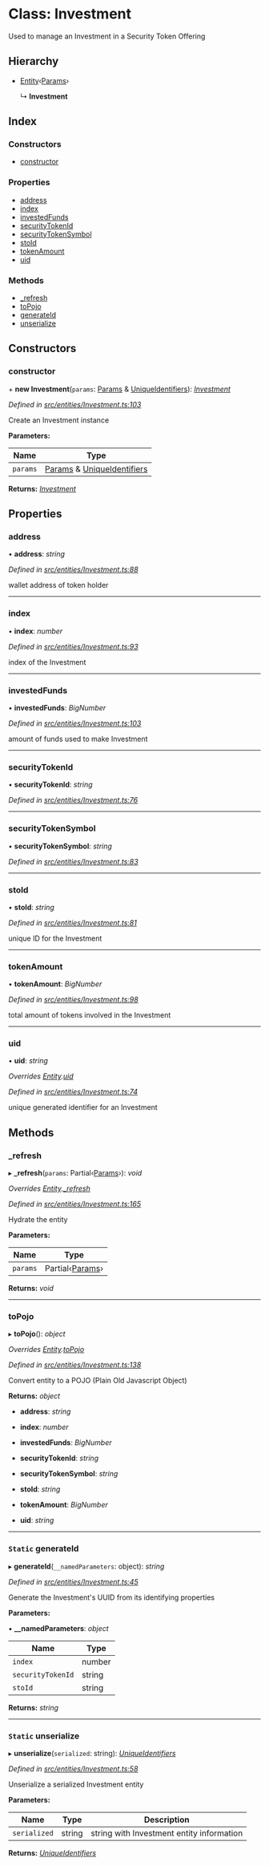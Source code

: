 # Class: Investment

Used to manage an Investment in a Security Token Offering

## Hierarchy

* [Entity](_entities_entity_.entity.md)‹[Params](../interfaces/_entities_investment_.params.md)›

  ↳ **Investment**

## Index

### Constructors

* [constructor](_entities_investment_.investment.md#constructor)

### Properties

* [address](_entities_investment_.investment.md#address)
* [index](_entities_investment_.investment.md#index)
* [investedFunds](_entities_investment_.investment.md#investedfunds)
* [securityTokenId](_entities_investment_.investment.md#securitytokenid)
* [securityTokenSymbol](_entities_investment_.investment.md#securitytokensymbol)
* [stoId](_entities_investment_.investment.md#stoid)
* [tokenAmount](_entities_investment_.investment.md#tokenamount)
* [uid](_entities_investment_.investment.md#uid)

### Methods

* [_refresh](_entities_investment_.investment.md#_refresh)
* [toPojo](_entities_investment_.investment.md#topojo)
* [generateId](_entities_investment_.investment.md#static-generateid)
* [unserialize](_entities_investment_.investment.md#static-unserialize)

## Constructors

###  constructor

\+ **new Investment**(`params`: [Params](../interfaces/_entities_investment_.params.md) & [UniqueIdentifiers](../interfaces/_entities_investment_.uniqueidentifiers.md)): *[Investment](_entities_investment_.investment.md)*

*Defined in [src/entities/Investment.ts:103](https://github.com/PolymathNetwork/polymath-sdk/blob/45453ad/src/entities/Investment.ts#L103)*

Create an Investment instance

**Parameters:**

Name | Type |
------ | ------ |
`params` | [Params](../interfaces/_entities_investment_.params.md) & [UniqueIdentifiers](../interfaces/_entities_investment_.uniqueidentifiers.md) |

**Returns:** *[Investment](_entities_investment_.investment.md)*

## Properties

###  address

• **address**: *string*

*Defined in [src/entities/Investment.ts:88](https://github.com/PolymathNetwork/polymath-sdk/blob/45453ad/src/entities/Investment.ts#L88)*

wallet address of token holder

___

###  index

• **index**: *number*

*Defined in [src/entities/Investment.ts:93](https://github.com/PolymathNetwork/polymath-sdk/blob/45453ad/src/entities/Investment.ts#L93)*

index of the Investment

___

###  investedFunds

• **investedFunds**: *BigNumber*

*Defined in [src/entities/Investment.ts:103](https://github.com/PolymathNetwork/polymath-sdk/blob/45453ad/src/entities/Investment.ts#L103)*

amount of funds used to make Investment

___

###  securityTokenId

• **securityTokenId**: *string*

*Defined in [src/entities/Investment.ts:76](https://github.com/PolymathNetwork/polymath-sdk/blob/45453ad/src/entities/Investment.ts#L76)*

___

###  securityTokenSymbol

• **securityTokenSymbol**: *string*

*Defined in [src/entities/Investment.ts:83](https://github.com/PolymathNetwork/polymath-sdk/blob/45453ad/src/entities/Investment.ts#L83)*

___

###  stoId

• **stoId**: *string*

*Defined in [src/entities/Investment.ts:81](https://github.com/PolymathNetwork/polymath-sdk/blob/45453ad/src/entities/Investment.ts#L81)*

unique ID for the Investment

___

###  tokenAmount

• **tokenAmount**: *BigNumber*

*Defined in [src/entities/Investment.ts:98](https://github.com/PolymathNetwork/polymath-sdk/blob/45453ad/src/entities/Investment.ts#L98)*

total amount of tokens involved in the Investment

___

###  uid

• **uid**: *string*

*Overrides [Entity](_entities_entity_.entity.md).[uid](_entities_entity_.entity.md#abstract-uid)*

*Defined in [src/entities/Investment.ts:74](https://github.com/PolymathNetwork/polymath-sdk/blob/45453ad/src/entities/Investment.ts#L74)*

unique generated identifier for an Investment

## Methods

###  _refresh

▸ **_refresh**(`params`: Partial‹[Params](../interfaces/_entities_investment_.params.md)›): *void*

*Overrides [Entity](_entities_entity_.entity.md).[_refresh](_entities_entity_.entity.md#abstract-_refresh)*

*Defined in [src/entities/Investment.ts:165](https://github.com/PolymathNetwork/polymath-sdk/blob/45453ad/src/entities/Investment.ts#L165)*

Hydrate the entity

**Parameters:**

Name | Type |
------ | ------ |
`params` | Partial‹[Params](../interfaces/_entities_investment_.params.md)› |

**Returns:** *void*

___

###  toPojo

▸ **toPojo**(): *object*

*Overrides [Entity](_entities_entity_.entity.md).[toPojo](_entities_entity_.entity.md#abstract-topojo)*

*Defined in [src/entities/Investment.ts:138](https://github.com/PolymathNetwork/polymath-sdk/blob/45453ad/src/entities/Investment.ts#L138)*

Convert entity to a POJO (Plain Old Javascript Object)

**Returns:** *object*

* **address**: *string*

* **index**: *number*

* **investedFunds**: *BigNumber*

* **securityTokenId**: *string*

* **securityTokenSymbol**: *string*

* **stoId**: *string*

* **tokenAmount**: *BigNumber*

* **uid**: *string*

___

### `Static` generateId

▸ **generateId**(`__namedParameters`: object): *string*

*Defined in [src/entities/Investment.ts:45](https://github.com/PolymathNetwork/polymath-sdk/blob/45453ad/src/entities/Investment.ts#L45)*

Generate the Investment's UUID from its identifying properties

**Parameters:**

▪ **__namedParameters**: *object*

Name | Type |
------ | ------ |
`index` | number |
`securityTokenId` | string |
`stoId` | string |

**Returns:** *string*

___

### `Static` unserialize

▸ **unserialize**(`serialized`: string): *[UniqueIdentifiers](../interfaces/_entities_investment_.uniqueidentifiers.md)*

*Defined in [src/entities/Investment.ts:58](https://github.com/PolymathNetwork/polymath-sdk/blob/45453ad/src/entities/Investment.ts#L58)*

Unserialize a serialized Investment entity

**Parameters:**

Name | Type | Description |
------ | ------ | ------ |
`serialized` | string | string with Investment entity information  |

**Returns:** *[UniqueIdentifiers](../interfaces/_entities_investment_.uniqueidentifiers.md)*
